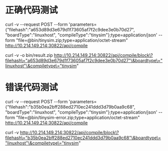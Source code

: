 




# 正确代码测试
curl -v --request POST --form 'parameters={"filehash":"a653d89d3e679d1f73605af7f2c9dee3e0b70d27", "boardType":"linuxhost", "compileType":"tinysim"};type=application/json' --form "file=@bin/tinysim.zip;type=application/octet-stream"  http://10.214.149.214:30822/api/compile

curl -v -o bin/result.zip http://10.214.149.214:30822/api/compile/block\?filehash\="a653d89d3e679d1f73605af7f2c9dee3e0b70d27"\&boardtype\="linuxhost"\&compiletype\="tinysim"

# 错误代码测试

curl -v --request POST --form 'parameters={"filehash":"b35b0ea2bff288ed2710ec241ddd3d79b0aa9c68", "boardType":"linuxhost", "compileType":"tinysim"};type=application/json' --form "file=@bin/tinysim-error.zip;type=application/octet-stream"  http://10.214.149.214:30822/api/compile

curl -v http://10.214.149.214:30822/api/compile/block\?filehash\="b35b0ea2bff288ed2710ec241ddd3d79b0aa9c68"\&boardtype\="linuxhost"\&compiletype\="tinysim"

